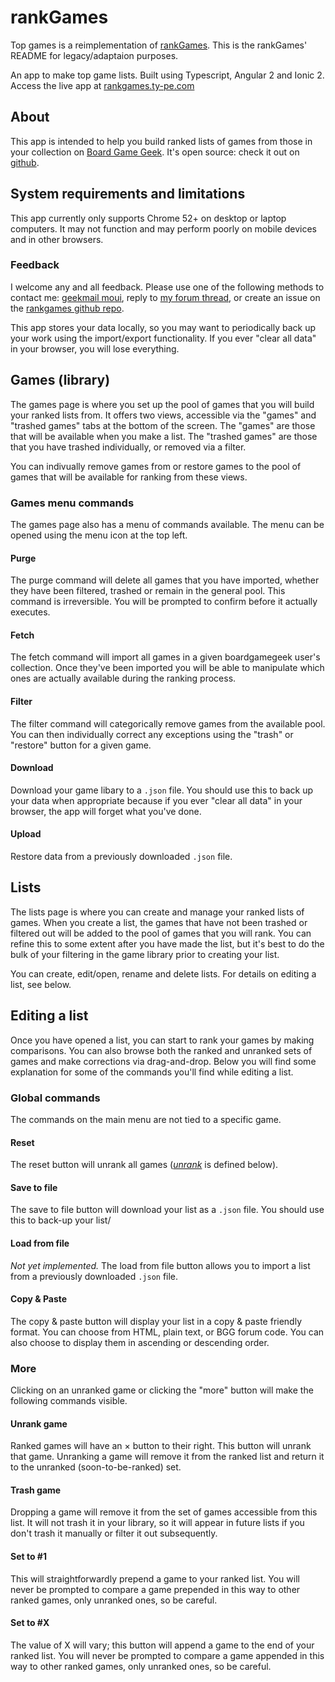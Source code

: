 # rankGames

Top games is a reimplementation of [rankGames](https://github.com/moui72/rankGames). This is the rankGames' README for legacy/adaptaion purposes.

An app to make top game lists. Built using Typescript, Angular 2 and Ionic 2. Access the live app at [rankgames.ty-pe.com](http://rankgames.ty-pe.com)

## About
This app is intended to help you build ranked lists of games from those in your collection
on [Board Game Geek](http://boardgamegeek.com). It's open source: check it out on [github](https://github.com/moui72/rankGames/).
## System requirements and limitations
This app currently only supports Chrome 52+ on desktop or laptop computers.
It may not function and may perform poorly on mobile devices and in other browsers.

### Feedback
I welcome any and all feedback. Please use one of the following methods to contact me: [geekmail moui](https://www.boardgamegeek.com/geekmail/compose?touser=moui), reply to [my forum thread](https://www.boardgamegeek.com/article/23452478), or create an issue on the [rankgames github repo](https://github.com/moui72/rankGames/issues).

This app stores your data locally, so you may want to periodically back up your work using the import/export functionality. If you ever "clear all data" in your browser, you will lose everything.


## Games (library)
The games page is where you set up the pool of games that you will build
your ranked lists from. It offers two views, accessible via the "games"
and "trashed games" tabs at the bottom of the screen. The "games" are
those that will be available when you make a list. The "trashed games"
are those that you have trashed individually, or removed via a filter.

You can indivually remove games from or restore games to the pool of
games that will be available for ranking from these views.

### Games menu commands
The games page also has a menu of commands available. The menu can be
opened using the menu icon at the top left.

#### Purge
The purge command will delete all games that you have imported, whether
they have been filtered, trashed or remain in the general pool. This
command is irreversible. You will be prompted to confirm before it
actually executes.

#### Fetch
The fetch command will import all games in a given boardgamegeek user's
collection. Once they've been imported you will be able to manipulate
which ones are actually available during the ranking process.

#### Filter
The filter command will categorically remove games from the available
pool. You can then individually correct any exceptions using the "trash"
or "restore" button for a given game.

#### Download
Download your game libary to a `.json` file. You should use this to back up your data when
appropriate because if you ever "clear all data" in your browser, the app will forget what
you've done.

#### Upload
Restore data from a previously downloaded `.json` file.

## Lists
The lists page is where you can create and manage your ranked lists of games. 
When you create a list, the games that have not been trashed or filtered out 
will be added to the pool of games that you will rank. You can refine this to some 
extent after you have made the list, but it's best to do the bulk of your filtering 
in the game library prior to creating your list.

You can create, edit/open, rename and delete lists. For details on editing a list, see below.

## Editing a list
Once you have opened a list, you can start to rank your games by making comparisons. 
You can also browse both the ranked and unranked sets of games and make corrections via 
drag-and-drop. Below you will find some explanation for some of the commands you'll find 
while editing a list.

### Global commands
The commands on the main menu are not tied to a specific game.

#### Reset
The reset button will unrank all games (*[unrank](#Unrank_game_92)* is defined below).

#### Save to file
The save to file button will download your list as a `.json` file. You should use this to 
back-up your list/

#### Load from file
*Not yet implemented.* The load from file button allows you to import a list from a previously
downloaded `.json` file.

#### Copy &amp; Paste
The copy &amp; paste button will display your list in a copy &amp; paste friendly format. You 
can choose from HTML, plain text, or BGG forum code. You can also choose to display them in
ascending or descending order.

### More
Clicking on an unranked game or clicking the "more" button will make the following commands
visible.

#### Unrank game
Ranked games will have an &times; button to their right. This button will unrank that game.
Unranking a game will remove it from the ranked list and return it to the 
unranked (soon-to-be-ranked) set.

#### Trash game
Dropping a game will remove it from the set of games accessible from this list.
It will not trash it in your library, so it will appear in future lists if you
don't trash it manually or filter it out subsequently.

#### Set to #1
This will straightforwardly prepend a game to your ranked list. You will never be prompted 
to compare a game prepended in this way to other ranked games, only unranked ones, so be careful.

#### Set to #X
The value of X will vary; this button will append a game to the end of your ranked list. 
You will never be prompted to compare a game appended in this way to other ranked games, 
only unranked ones, so be careful.
 
